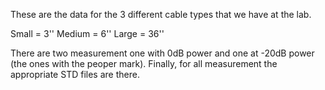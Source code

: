 These are the data for the 3 different cable types that we have at the lab. 

Small = 3''
Medium = 6''
Large = 36''

There are two measurement one with 0dB power and one at -20dB power (the ones with the peoper mark). 
Finally, for all measurement the appropriate STD files are there. 